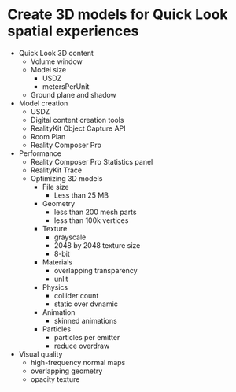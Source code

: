 # Create 3D models for Quick Look spatial experiences
- Quick Look 3D content
	- Volume window
	- Model size
		- USDZ
		- metersPerUnit
	- Ground plane and shadow
- Model creation
	- USDZ
	- Digital content creation tools
	- RealityKit Object Capture API
	- Room Plan
	- Reality Composer Pro
- Performance
	- Reality Composer Pro Statistics panel
	- RealityKit Trace
	- Optimizing 3D models
		- File size
			- Less than 25 MB
		- Geometry
			- less than 200 mesh parts
			- less than 100k vertices
		- Texture
			- grayscale
			- 2048 by 2048 texture size
			- 8-bit
		- Materials
			- overlapping transparency
			- unlit
		- Physics
			- collider count
			- static over dvnamic
		- Animation
			- skinned animations
		- Particles
			- particles per emitter
			- reduce overdraw
- Visual quality
	- high-frequency normal maps
	- overlapping geometry
	- opacity texture